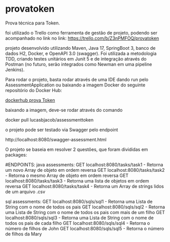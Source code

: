 # provatoken

Prova técnica para Token.

foi utilizado o Trello como ferramenta de gestão de projeto, podendo ser acompanhado no link no link: https://trello.com/b/Z3nPMFOQ/provatoken

projeto desenvolvido utilizando Maven, Java 17, SpringBoot 3, banco de dados H2, Docker, e OpenAPI 3.0 (swagger). Foi utilizada a metodologia TDD, criando testes unitários em Junit 5 e de integração através do Postman (no futuro, serão integrados como Newman em uma pipeline Jenkins).

Para rodar o projeto, basta rodar através de uma IDE dando run pelo AssessmentApplication ou baixando a imagem Docker do seguinte repositório do Docker Hub:

[dockerhub prova Token](https://hub.docker.com/repository/docker/lucasbjacob/assessmenttoken/general)

baixando a imagem, deve-se rodar através do comando

docker pull lucasbjacob/assessmenttoken

o projeto pode ser testado via Swagger pelo endpoint

http://localhost:8080/swagger-assessment.html

O projeto se baseia em resolver 2 questões, que foram divididas em packages:


#ENDPOINTS:
java assessments:
GET localhost:8080/tasks/task1 - Retorna um novo Array de objeto em ordem reversa
GET localhost:8080/tasks/task2 - Retorna o mesmo Array de objeto em ordem reversa
GET localhost:8080/tasks/task3 - Retorna uma lista de objetos em ordem reversa
GET localhost:8080/tasks/task4 - Retorna um Array de strings lidos de um arquivo .csv

sql assessments:
GET localhost:8080/sqls/sql1 - Retorna uma Lista de String com o nome de todos os pais
GET localhost:8080/sqls/sql2 - Retorna uma Lista de String com o nome de todos os pais com mais de um filho
GET localhost:8080/sqls/sql3 - Retorna uma Lista de String com o nome de todos os pais de cada filho
GET localhost:8080/sqls/sql4 - Retorna o número de filhos de John
GET localhost:8080/sqls/sql5 - Retorna o número de filhos da Mary


